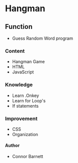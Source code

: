 # Hangman

## Function
  * Guess Random Word program

### Content
  * Hangman Game
  * HTML
  * JavaScript

### Knowledge
  * Learn .Onkey
  * Learn for Loop's
  * If statements

### Improvement 
  * CSS
  * Organization

#### Author
  * Connor Barnett
